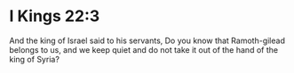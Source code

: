 # I Kings 22:3

And the king of Israel said to his servants, Do you know that Ramoth-gilead belongs to us, and we keep quiet and do not take it out of the hand of the king of Syria?
